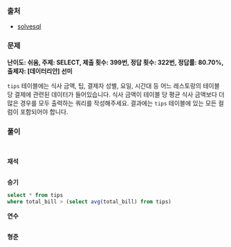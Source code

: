 ### 출처
- [solvesql](https://solvesql.com/problems/find-tables-with-high-bill/)

### 문제

**난이도: 쉬움, 주제: SELECT, 제출 횟수: 399번, 정답 횟수: 322번, 정답률: 80.70%, 출제자: [데이터리안] 선미**

`tips` 테이블에는 식사 금액, 팁, 결제자 성별, 요일, 시간대 등 어느 레스토랑의 테이블 당 결제에 관련된 데이터가 들어있습니다. 식사 금액이 테이블 당 평균 식사 금액보다 더 많은 경우를 모두 출력하는 쿼리를 작성해주세요. 결과에는 `tips` 테이블에 있는 모든 컬럼이 포함되어야 합니다.

### 풀이
<br>

**재석**

```sql
```   

**승기**
```sql
select * from tips
where total_bill > (select avg(total_bill) from tips)
```

**연수**

```sql
```

**형준**
```sql
```
